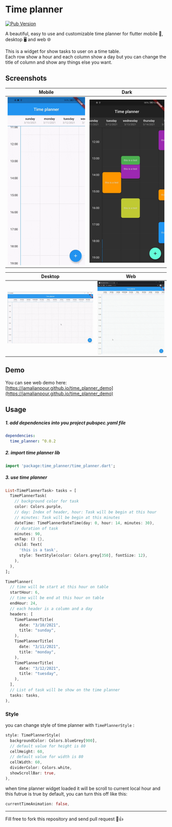 # Time planner

[![Pub Version](https://img.shields.io/pub/v/time_planner)](https://pub.dev/packages/time_planner)

A beautiful, easy to use and customizable time planner for flutter mobile 📱, desktop 🖥 and web 🌐

This is a widget for show tasks to user on a time table.  
Each row show a hour and each column show a day but you can change the title of column and show any things else you want.

## Screenshots

| Mobile                           | Dark                               |
| -------------------------------- | ---------------------------------- |
| ![Mobile](screenshot/Mobile.gif) | ![Dark](screenshot/darkMobile.jpg) |

| Desktop                            | Web                        |
| ---------------------------------- | -------------------------- |
| ![Desktop](screenshot/Desktop.gif) | ![Web](screenshot/Web.gif) |

## Demo

You can see web demo here: [https://jamalianpour.github.io/time_planner_demo](https://jamalianpour.github.io/time_planner_demo)

## Usage

##### 1. add dependencies into you project pubspec.yaml file

```yaml
dependencies:
  time_planner: ^0.0.2
```

##### 2. import time planner lib

```dart
import 'package:time_planner/time_planner.dart';
```

##### 3. use time planner

```dart
List<TimePlannerTask> tasks = [
  TimePlannerTask(
    // background color for task
    color: Colors.purple,
    // day: Index of header, hour: Task will be begin at this hour
    // minutes: Task will be begin at this minutes
    dateTime: TimePlannerDateTime(day: 0, hour: 14, minutes: 30),
    // duration of task
    minutes: 90,
    onTap: () {},
    child: Text(
      'this is a task',
      style: TextStyle(color: Colors.grey[350], fontSize: 12),
    ),
  ),
];
```

```dart
TimePlanner(
  // time will be start at this hour on table
  startHour: 6,
  // time will be end at this hour on table
  endHour: 24,
  // each header is a column and a day
  headers: [
    TimePlannerTitle(
      date: "3/10/2021",
      title: "sunday",
    ),
    TimePlannerTitle(
      date: "3/11/2021",
      title: "monday",
    ),
    TimePlannerTitle(
      date: "3/12/2021",
      title: "tuesday",
    ),
  ],
  // List of task will be show on the time planner
  tasks: tasks,
),
```

### Style

you can change style of time planner with `TimePlannerStyle` :

```dart
style: TimePlannerStyle(
  backgroundColor: Colors.blueGrey[900],
  // default value for height is 80
  cellHeight: 60,
  // default value for width is 80
  cellWidth: 60,
  dividerColor: Colors.white,
  showScrollBar: true,
),
```

when time planner widget loaded it will be scroll to current local hour and this futrue is true by default, you can turn this off like this:

```dart
currentTimeAnimation: false,
```

---

Fill free to fork this repository and send pull request 🏁👍
